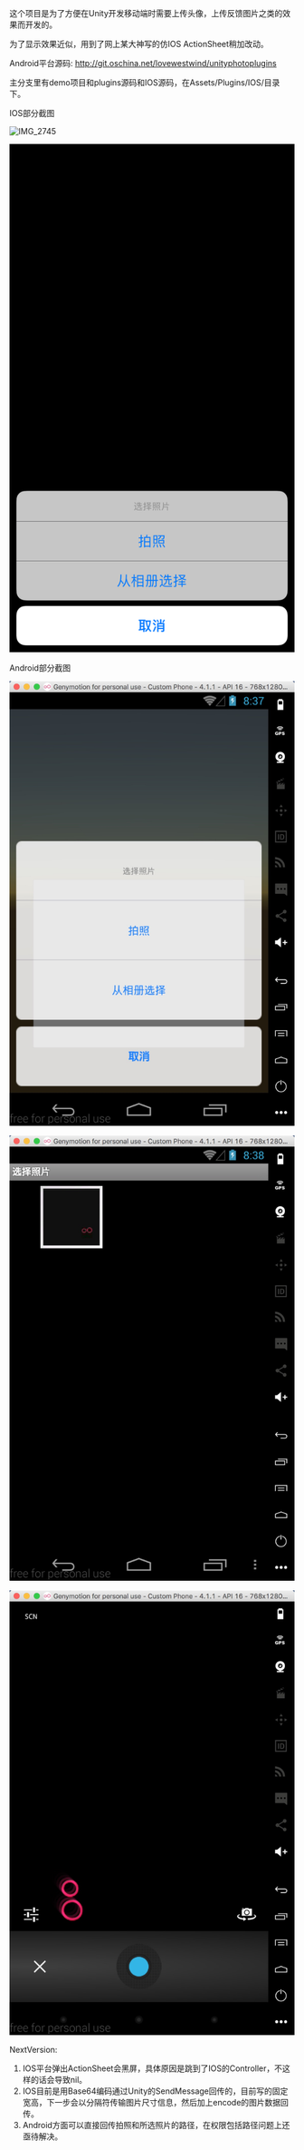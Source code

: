 这个项目是为了方便在Unity开发移动端时需要上传头像，上传反馈图片之类的效果而开发的。

为了显示效果近似，用到了网上某大神写的仿IOS ActionSheet稍加改动。

Android平台源码: http://git.oschina.net/lovewestwind/unityphotoplugins

主分支里有demo项目和plugins源码和IOS源码，在Assets/Plugins/IOS/目录下。

IOS部分截图

![IMG_2745](DOC/IMG_2746.PNG)

![IMG_2745](DOC/IMG_2745.PNG)

Android部分截图

![android1](DOC/android1.jpg)

![android2](DOC/android2.png)

![android3](DOC/android3.png)

NextVersion:

1. IOS平台弹出ActionSheet会黑屏，具体原因是跳到了IOS的Controller，不这样的话会导致nil。
2. IOS目前是用Base64编码通过Unity的SendMessage回传的，目前写的固定宽高，下一步会以分隔符传输图片尺寸信息，然后加上encode的图片数据回传。
3. Android方面可以直接回传拍照和所选照片的路径，在权限包括路径问题上还亟待解决。

